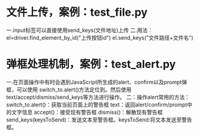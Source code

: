 # 文件上传，案例：test_file.py

一.input标签可以直接使用send_keys(文件地址)上传 二.用法： el=driver.find_element_by_id("上传按钮id")
el.send_keys("文件路径+文件名")

# 弹框处理机制，案例：test_alert.py

一.在页面操作中有时会遇到JavaScript所生成的alert、confirm以及prompt弹框，可以使用 switch_to.alert()方法定位到。然后使用text/accept/dismiss/send_keys等方法进行操作。
二：操作alert常用的方法： switch_to.alert()：获取当前页面上的警告框 text：返回alert/confirm/prompt中的文字信息 accept()：接受现有警告框 dismiss()：解散现有警告框
send_keys(keysToSend)：发送文本至警告框。keysToSend:将文本发送至警告框。